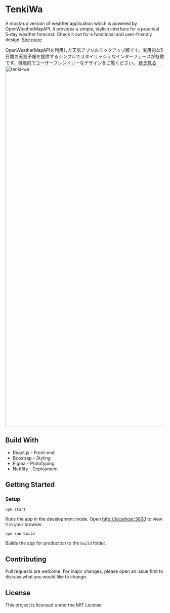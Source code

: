 # TenkiWa
A mock-up version of weather application which is powered by OpenWeatherMapAPI, it provides a simple, stylish interface for a practical 5-day weather forecast. Check it out for a functional and user-friendly design.
[See more](https://tenki-wa.tech/)

OpenWeatherMapAPIを利用した天気アプリのモックアップ版です。実用的な5日間の天気予報を提供するシンプルでスタイリッシュなインターフェースが特徴です。機能的でユーザーフレンドリーなデザインをご覧ください。
[続き見る](https://tenki-wa.tech/)
<img width="1138" alt="tenki-wa" src="https://github.com/gillaryb/tenki-wa-react/assets/111226617/874b6102-da2c-4bb8-ac03-7edd8524bd3d">

## Build With 

- React.js - Front-end
- Boostrap - Styling
- Figma - Prototyping
- Netflify - Deployment

## Getting Started

### Setup 
```
npm start
```
Runs the app in the development mode.
Open [http://localhost:3000](http://localhost:3000) to view it in your browser.
```
npm run build
```
Builds the app for production to the `build` folder.

## Contributing
Pull requests are welcome. For major changes, please open an issue first to discuss what you would like to change.

## License
This project is licensed under the MIT License

